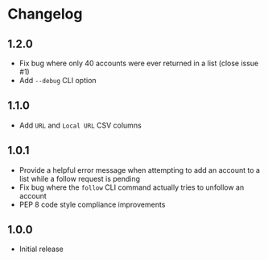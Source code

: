# Changelog

## 1.2.0

- Fix bug where only 40 accounts were ever returned in a list (close issue #1) 
- Add `--debug` CLI option

## 1.1.0

- Add `URL` and `Local URL` CSV columns

## 1.0.1

- Provide a helpful error message when attempting to add an account to a list while a follow request is pending
- Fix bug where the `follow` CLI command actually tries to unfollow an account
- PEP 8 code style compliance improvements

## 1.0.0

- Initial release
